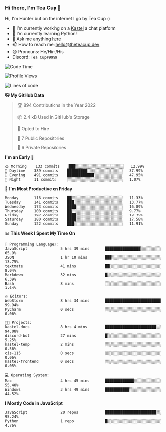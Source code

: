 ### Hi there, I'm Tea Cup 👋 

Hi, I'm Hunter but on the internet I go by Tea Cup :)

- 🔭 I’m currently working on a [Kastel](https://github.com/Kastelll) a chat platform
- 🌱 I’m currently learning Python!
- 💬 Ask me anything [here](https://github.com/TheTeaCup/TheTeaCup/issues)
- 📫 How to reach me: [hello@theteacup.dev](mailto:hello@theteacup.dev)
- 😄 Pronouns: He/Him/His
- Discord: `Tea Cup#9999`

<!--START_SECTION:waka-->
![Code Time](http://img.shields.io/badge/Code%20Time-237%20hrs%2042%20mins-blue)

![Profile Views](http://img.shields.io/badge/Profile%20Views-23-blue)

![Lines of code](https://img.shields.io/badge/From%20Hello%20World%20I%27ve%20Written-70%20Thousand%20lines%20of%20code-blue)

**🐱 My GitHub Data** 

> 🏆 894 Contributions in the Year 2022
 > 
> 📦 2.4 kB Used in GitHub's Storage 
 > 
> 💼 Opted to Hire
 > 
> 📜 7 Public Repositories 
 > 
> 🔑 6 Private Repositories  
 > 
**I'm an Early 🐤** 

```text
🌞 Morning    133 commits    ███░░░░░░░░░░░░░░░░░░░░░░   12.99% 
🌆 Daytime    389 commits    █████████░░░░░░░░░░░░░░░░   37.99% 
🌃 Evening    491 commits    ████████████░░░░░░░░░░░░░   47.95% 
🌙 Night      11 commits     ░░░░░░░░░░░░░░░░░░░░░░░░░   1.07%

```
📅 **I'm Most Productive on Friday** 

```text
Monday       116 commits    ██░░░░░░░░░░░░░░░░░░░░░░░   11.33% 
Tuesday      141 commits    ███░░░░░░░░░░░░░░░░░░░░░░   13.77% 
Wednesday    173 commits    ████░░░░░░░░░░░░░░░░░░░░░   16.89% 
Thursday     100 commits    ██░░░░░░░░░░░░░░░░░░░░░░░   9.77% 
Friday       192 commits    ████░░░░░░░░░░░░░░░░░░░░░   18.75% 
Saturday     180 commits    ████░░░░░░░░░░░░░░░░░░░░░   17.58% 
Sunday       122 commits    ███░░░░░░░░░░░░░░░░░░░░░░   11.91%

```


📊 **This Week I Spent My Time On** 

```text
💬 Programming Languages: 
JavaScript               5 hrs 39 mins       ████████████████░░░░░░░░░   65.9% 
JSON                     1 hr 10 mins        ███░░░░░░░░░░░░░░░░░░░░░░   13.75% 
textmate                 41 mins             ██░░░░░░░░░░░░░░░░░░░░░░░   8.04% 
Markdown                 32 mins             █░░░░░░░░░░░░░░░░░░░░░░░░   6.39% 
Bash                     8 mins              ░░░░░░░░░░░░░░░░░░░░░░░░░   1.64%

🔥 Editors: 
WebStorm                 8 hrs 34 mins       █████████████████████████   99.94% 
PyCharm                  0 secs              ░░░░░░░░░░░░░░░░░░░░░░░░░   0.06%

🐱‍💻 Projects: 
kastel-docs              8 hrs 4 mins        ███████████████████████░░   94.08% 
discord-bot              27 mins             █░░░░░░░░░░░░░░░░░░░░░░░░   5.25% 
kastel-temp              2 mins              ░░░░░░░░░░░░░░░░░░░░░░░░░   0.56% 
cis-115                  0 secs              ░░░░░░░░░░░░░░░░░░░░░░░░░   0.06% 
kastel-frontend          0 secs              ░░░░░░░░░░░░░░░░░░░░░░░░░   0.05%

💻 Operating System: 
Mac                      4 hrs 45 mins       █████████████░░░░░░░░░░░░   55.48% 
Windows                  3 hrs 49 mins       ███████████░░░░░░░░░░░░░░   44.52%

```

**I Mostly Code in JavaScript** 

```text
JavaScript               20 repos            ███████████████████████░░   95.24% 
Python                   1 repo              █░░░░░░░░░░░░░░░░░░░░░░░░   4.76%

```



<!--END_SECTION:waka-->
